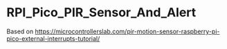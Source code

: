 # RPI_Pico_PIR_Sensor_And_Alert

Based on https://microcontrollerslab.com/pir-motion-sensor-raspberry-pi-pico-external-interrupts-tutorial/